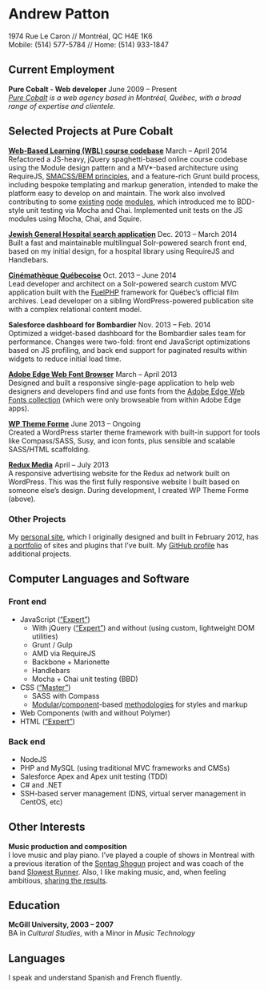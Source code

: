 Andrew Patton
=============
1974 Rue Le Caron // Montréal, QC H4E 1K6  
Mobile: (514) 577-5784 // Home: (514) 933-1847

Current Employment
------------------

**Pure Cobalt - Web developer** <span class="projects__time-period">June 2009 – Present</span>  
*[Pure Cobalt][] is a web agency based in Montréal, Québec, with a broad range of expertise and clientele.*

Selected Projects at Pure Cobalt
--------------------------------

**[Web-Based Learning (WBL) course codebase][siemens]** <span class="projects__time-period">March – April 2014</span>  
Refactored a JS-heavy, jQuery spaghetti-based online course codebase using the Module design pattern and a MV*-based architecture using RequireJS, [SMACSS/BEM principles][objects in space], and a feature-rich Grunt build process, including bespoke templating and markup generation, intended to make the platform easy to develop on and maintain. The work also involved contributing to some [existing][svn-tag] [node][svn-project-root] [modules][svn-changelog], which introduced me to BDD-style unit testing via Mocha and Chai. Implemented unit tests on the JS modules using Mocha, Chai, and Squire.

**[Jewish General Hospital search application][jgh]** <span class="projects__time-period">Dec. 2013 – March 2014</span>  
Built a fast and maintainable multilingual Solr-powered search front end, based on my initial design, for a hospital library using RequireJS and Handlebars.


**[Cinémathèque Québecoise][cq]** <span class="projects__time-period">Oct. 2013 – June 2014</span>  
Lead developer and architect on a Solr-powered search custom MVC application built with the [FuelPHP][] framework for Québec’s official film archives. Lead developer on a sibling WordPress-powered publication site with a complex relational content model.

**Salesforce dashboard for Bombardier** <span class="projects__time-period">Nov. 2013 – Feb. 2014</span>  
Optimized a widget-based dashboard for the Bombardier sales team for performance. Changes were two-fold: front end JavaScript optimizations based on JS profiling, and back end support for paginated results within widgets to reduce initial load time.

**[Adobe Edge Web Font Browser][edgebrowser]** <span class="projects__time-period">March – April 2013</span>  
Designed and built a responsive single-page application to help web designers and developers find and use fonts from the [Adobe Edge Web Fonts collection][edgefonts] (which were only browseable from within Adobe Edge apps).

**[WP Theme Forme][forme]** <span class="projects__time-period">June 2013 – Ongoing</span>  
Created a WordPress starter theme framework with built-in support for tools like Compass/SASS, Susy, and icon fonts, plus sensible and scalable SASS/HTML scaffolding.

**[Redux Media][redux]** <span class="projects__time-period">April – July 2013</span>  
A responsive advertising website for the Redux ad network built on WordPress. This was the first fully responsive website I built based on someone else’s design. During development, I created WP Theme Forme (above).

### Other Projects

My [personal site][acusti], which I originally designed and built in February 2012, has [a portfolio][portfolio] of sites and plugins that I’ve built. My [GitHub profile][github] has additional projects.

Computer Languages and Software
-------------------------------

### Front end

- JavaScript ([“Expert”][smartererjs])
    - With jQuery ([“Expert”][smartererjq]) and without (using custom, lightweight DOM utilities)
    - Grunt / Gulp
    - AMD via RequireJS
    - Backbone + Marionette
    - Handlebars
    - Mocha + Chai unit testing (BBD)
- CSS ([“Master”][smarterercss])
    - SASS with Compass
    - [Modular][SMACSS]/[component][north]-based [methodologies][objects in space] for styles and markup
- Web Components (with and without Polymer)
- HTML ([“Expert”][smartererhtml5])

### Back end

- NodeJS
- PHP and MySQL (using traditional MVC frameworks and CMSs)
- Salesforce Apex and Apex unit testing (TDD)
- C# and .NET
- SSH-based server management (DNS, virtual server management in CentOS, etc)

Other Interests
---------------

**Music production and composition**  
I love music and play piano. I’ve played a couple of shows in Montreal with a previous iteration of the [Sontag Shogun][] project and was coach of the band [Slowest Runner][]. Also, I like making music, and, when feeling ambitious, [sharing the results][music].

Education
---------

**McGill University, 2003 – 2007**  
BA in *Cultural Studies*, with a Minor in *Music Technology*

Languages
---------

I speak and understand Spanish and French fluently.

[Pure Cobalt]: http://www.purecobalt.com
[svn-tag]: https://github.com/iVantage/grunt-svn-tag/commits?author=acusti
[svn-project-root]: https://github.com/jtrussell/node-svn-project-root/commits?author=acusti
[svn-changelog]: https://github.com/iVantage/grunt-ivantage-svn-changelog/commits?author=acusti
[FuelPHP]: http://fuelphp.com/
[portfolio]: http://www.acusti.ca/work/
[github]: https://github.com/acusti
[acusti]: http://www.acusti.ca
[cq]: http://collections.cinematheque.qc.ca/en/ "The Cinémathèque québécoise - Collections Online"
[cqrecherche]: http://collections.cinematheque.qc.ca/recherche/en/ "Collections Online - Search"
[jgh]: http://pen.jgh.ca/search/en/ "Jewish General Hospital"
[siemens]: http://storytelling.purecobalt.com/ "Alpha prototype with sample content"
[trica]: http://www.tricafurniture.com/ "Trica Furniture"
[redux]: http://www.reduxmedia.com/ "Redux Media"
[haute]: http://www.hautetremblant.com/ "Haute Tremblant"
[forme]: https://github.com/acusti/WP-Theme-Forme
[edgebrowser]: http://www.acusti.ca/edge-webfonts-browser/
[edgefonts]: http://html.adobe.com/edge/webfonts/
[SMACSS]: http://smacss.com/book/
[north]: https://github.com/north/north#components
[objects in space]: https://medium.com/objects-in-space/objects-in-space-f6f404727
[WooCommerce]: http://www.woothemes.com/woocommerce/
[smartererjs]: http://smarterer.com/scores/7da6e8b41c9ef498619f0013dbca1c4f
[smartererjq]: http://smarterer.com/scores/f31d0578e128db198b9733b7fe4b13c2
[smarterercss]: http://smarterer.com/scores/3fe1d25f533ed4e2f65ce4f656b6410f
[smartererhtml]: http://smarterer.com/scores/2d630a88a567d2dc1116d382a5cb7cd9
[smartererhtml5]: http://smarterer.com/scores/e845f3f8ddfdd990507608356c24bc26
[Sontag Shogun]: http://sontagshogun.bandcamp.com/
[Slowest Runner]: http://theslowestrunner.bandcamp.com/
[music]: https://soundcloud.com/acusti
